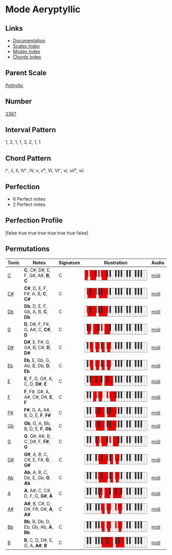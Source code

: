 # Mode Aeryptyllic

## Links

- [Documentation](index.md)
- [Scales Index](Scales.md)
- [Modes Index](Modes.md)
- [Chords Index](Chords.md)

## Parent Scale

[Pothyllic](ScalePothyllic.md)

## Number

[3387](https://ianring.com/musictheory/scales/3387)

## Interval Pattern

1, 2, 1, 1, 3, 2, 1, 1

## Chord Pattern

I⁺, ii, II, IV⁺, IV, v, v⁰, VI, VI⁺, vi, vii⁰, vii

## Perfection

- 6 Perfect notes
- 2 Perfect notes

## Perfection Profile

[false true true true true true true false]

## Permutations

| Tonic | Notes | Signature | Illustration | Audio |
|-------|-------|-----------|--------------|-------|
| [C](ModeCNaturalAeryptyllic.md) | **C**, C#, D#, E, F, G#, A#, **B**, **C** | C | ![CNaturalAeryptyllic](ModeCNaturalAeryptyllic.png) | [midi](https://github.com/edipermadi/music/blob/main/docs/ModeCNaturalAeryptyllic.mid?raw=true) |
| [C#](ModeCSharpAeryptyllic.md) | **C#**, D, E, F, F#, A, B, **C**, **C#** | C | ![CSharpAeryptyllic](ModeCSharpAeryptyllic.png) | [midi](https://github.com/edipermadi/music/blob/main/docs/ModeCSharpAeryptyllic.mid?raw=true) |
| [Db](ModeDFlatAeryptyllic.md) | **Db**, D, E, F, Gb, A, B, **C**, **Db** | C | ![DFlatAeryptyllic](ModeDFlatAeryptyllic.png) | [midi](https://github.com/edipermadi/music/blob/main/docs/ModeDFlatAeryptyllic.mid?raw=true) |
| [D](ModeDNaturalAeryptyllic.md) | **D**, D#, F, F#, G, A#, C, **C#**, **D** | C | ![DNaturalAeryptyllic](ModeDNaturalAeryptyllic.png) | [midi](https://github.com/edipermadi/music/blob/main/docs/ModeDNaturalAeryptyllic.mid?raw=true) |
| [D#](ModeDSharpAeryptyllic.md) | **D#**, E, F#, G, G#, B, C#, **D**, **D#** | C | ![DSharpAeryptyllic](ModeDSharpAeryptyllic.png) | [midi](https://github.com/edipermadi/music/blob/main/docs/ModeDSharpAeryptyllic.mid?raw=true) |
| [Eb](ModeEFlatAeryptyllic.md) | **Eb**, E, Gb, G, Ab, B, Db, **D**, **Eb** | C | ![EFlatAeryptyllic](ModeEFlatAeryptyllic.png) | [midi](https://github.com/edipermadi/music/blob/main/docs/ModeEFlatAeryptyllic.mid?raw=true) |
| [E](ModeENaturalAeryptyllic.md) | **E**, F, G, G#, A, C, D, **D#**, **E** | C | ![ENaturalAeryptyllic](ModeENaturalAeryptyllic.png) | [midi](https://github.com/edipermadi/music/blob/main/docs/ModeENaturalAeryptyllic.mid?raw=true) |
| [F](ModeFNaturalAeryptyllic.md) | **F**, F#, G#, A, A#, C#, D#, **E**, **F** | C | ![FNaturalAeryptyllic](ModeFNaturalAeryptyllic.png) | [midi](https://github.com/edipermadi/music/blob/main/docs/ModeFNaturalAeryptyllic.mid?raw=true) |
| [F#](ModeFSharpAeryptyllic.md) | **F#**, G, A, A#, B, D, E, **F**, **F#** | C | ![FSharpAeryptyllic](ModeFSharpAeryptyllic.png) | [midi](https://github.com/edipermadi/music/blob/main/docs/ModeFSharpAeryptyllic.mid?raw=true) |
| [Gb](ModeGFlatAeryptyllic.md) | **Gb**, G, A, Bb, B, D, E, **F**, **Gb** | C | ![GFlatAeryptyllic](ModeGFlatAeryptyllic.png) | [midi](https://github.com/edipermadi/music/blob/main/docs/ModeGFlatAeryptyllic.mid?raw=true) |
| [G](ModeGNaturalAeryptyllic.md) | **G**, G#, A#, B, C, D#, F, **F#**, **G** | C | ![GNaturalAeryptyllic](ModeGNaturalAeryptyllic.png) | [midi](https://github.com/edipermadi/music/blob/main/docs/ModeGNaturalAeryptyllic.mid?raw=true) |
| [G#](ModeGSharpAeryptyllic.md) | **G#**, A, B, C, C#, E, F#, **G**, **G#** | C | ![GSharpAeryptyllic](ModeGSharpAeryptyllic.png) | [midi](https://github.com/edipermadi/music/blob/main/docs/ModeGSharpAeryptyllic.mid?raw=true) |
| [Ab](ModeAFlatAeryptyllic.md) | **Ab**, A, B, C, Db, E, Gb, **G**, **Ab** | C | ![AFlatAeryptyllic](ModeAFlatAeryptyllic.png) | [midi](https://github.com/edipermadi/music/blob/main/docs/ModeAFlatAeryptyllic.mid?raw=true) |
| [A](ModeANaturalAeryptyllic.md) | **A**, A#, C, C#, D, F, G, **G#**, **A** | C | ![ANaturalAeryptyllic](ModeANaturalAeryptyllic.png) | [midi](https://github.com/edipermadi/music/blob/main/docs/ModeANaturalAeryptyllic.mid?raw=true) |
| [A#](ModeASharpAeryptyllic.md) | **A#**, B, C#, D, D#, F#, G#, **A**, **A#** | C | ![ASharpAeryptyllic](ModeASharpAeryptyllic.png) | [midi](https://github.com/edipermadi/music/blob/main/docs/ModeASharpAeryptyllic.mid?raw=true) |
| [Bb](ModeBFlatAeryptyllic.md) | **Bb**, B, Db, D, Eb, Gb, Ab, **A**, **Bb** | C | ![BFlatAeryptyllic](ModeBFlatAeryptyllic.png) | [midi](https://github.com/edipermadi/music/blob/main/docs/ModeBFlatAeryptyllic.mid?raw=true) |
| [B](ModeBNaturalAeryptyllic.md) | **B**, C, D, D#, E, G, A, **A#**, **B** | C | ![BNaturalAeryptyllic](ModeBNaturalAeryptyllic.png) | [midi](https://github.com/edipermadi/music/blob/main/docs/ModeBNaturalAeryptyllic.mid?raw=true) |
